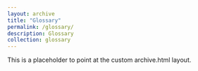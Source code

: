 ```yaml
---
layout: archive
title: "Glossary"
permalink: /glossary/
description: Glossary
collection: glossary
---
```


This is a placeholder to point at the custom archive.html layout.
